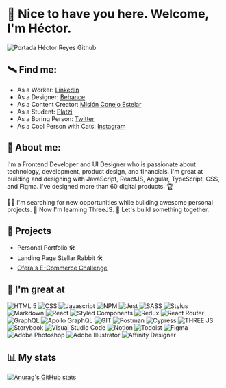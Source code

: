 # 🐇 Nice to have you here. Welcome, I'm Héctor.
![Portada Héctor Reyes Github](https://i.ibb.co/f4NKMjJ/Portada-Github-2x.png)

## 🛰 Find me:
* As a Worker: [LinkedIn](https://www.linkedin.com/in/hectorreyesdev/)
* As a Designer: [Behance](https://www.behance.net/hector-reyes)
* As a Content Creator: [Misión Conejo Estelar](https://www.instagram.com/conejoestelar)
* As a Student: [Platzi](https://platzi.com/@hector___reyes/)
* As a Boring Person: [Twitter](https://twitter.com/hector_reyes_)
* As a Cool Person with Cats: [Instagram](https://www.instagram.com/hector___reyes/)

## 🐇 About me:
I'm a Frontend Developer and UI Designer who is passionate about technology, development, product design, and financials. I'm great at building and designing with JavaScript, ReactJS, Angular, TypeScript, CSS, and Figma. I've designed more than 60 digital products. 🏆

🐱‍💻 I'm searching for new opportunities while building awesome personal projects.
🥽 Now I'm learning ThreeJS.
🧩 Let's build something together.

## 🚀 Projects
* Personal Portfolio 🛠
* Landing Page Stellar Rabbit 🛠
* [Ofera's E-Commerce Challenge](https://hectordevx.github.io/ofera-ecommerce__challenge/)

## 💪 I'm great at
![HTML 5](https://img.shields.io/badge/HTML5-E34F26?style=for-the-badge&logo=html5&logoColor=white)
![CSS](https://img.shields.io/badge/CSS3-1572B6?style=for-the-badge&logo=css3&logoColor=white)
![Javascript](https://img.shields.io/badge/JavaScript-323330?style=for-the-badge&logo=javascript&logoColor=F7DF1E)
![NPM](https://img.shields.io/badge/npm-CB3837?style=for-the-badge&logo=npm&logoColor=white)
![Jest](https://img.shields.io/badge/Jest-C21325?style=for-the-badge&logo=jest&logoColor=white)
![SASS](https://img.shields.io/badge/Sass-CC6699?style=for-the-badge&logo=sass&logoColor=white)
![Stylus](https://img.shields.io/badge/Stylus-333333?style=for-the-badge&logo=stylus&logoColor=white)
![Markdown](https://img.shields.io/badge/Markdown-000000?style=for-the-badge&logo=markdown&logoColor=white)
![React](https://img.shields.io/badge/React-20232A?style=for-the-badge&logo=react&logoColor=61DAFB)
![Styled Components](https://img.shields.io/badge/styled--components-DB7093?style=for-the-badge&logo=styled-components&logoColor=white)
![Redux](https://img.shields.io/badge/Redux-593D88?style=for-the-badge&logo=redux&logoColor=white)
![React Router](https://img.shields.io/badge/React_Router-CA4245?style=for-the-badge&logo=react-router&logoColor=white)
![GraphQL](https://img.shields.io/badge/GraphQl-E10098?style=for-the-badge&logo=graphql&logoColor=white)
![Apollo GraphQL](https://img.shields.io/badge/Apollo%20GraphQL-311C87?&style=for-the-badge&logo=Apollo%20GraphQL&logoColor=white)
![GIT](https://img.shields.io/badge/Git-F05032?style=for-the-badge&logo=git&logoColor=white)
![Postman](https://img.shields.io/badge/Postman-FF6C37?style=for-the-badge&logo=Postman&logoColor=white)
![Cypress](https://img.shields.io/badge/Cypress-17202C?style=for-the-badge&logo=cypress&logoColor=white)
![THREE JS](https://img.shields.io/badge/ThreeJs-black?style=for-the-badge&logo=three.js&logoColor=white)
![Storybook](	https://img.shields.io/badge/storybook-FF4785?style=for-the-badge&logo=storybook&logoColor=white)
![Visual Studio Code](https://img.shields.io/badge/Visual_Studio_Code-0078D4?style=for-the-badge&logo=visual%20studio%20code&logoColor=white)
![Notion](https://img.shields.io/badge/Notion-000000?style=for-the-badge&logo=notion&logoColor=white)
![Todoist](https://img.shields.io/badge/Todoist-E44332?style=for-the-badge&logo=todoist&logoColor=white)
![Figma](https://img.shields.io/badge/Figma-F24E1E?style=for-the-badge&logo=figma&logoColor=white)
![Adobe Photoshop](https://img.shields.io/badge/Adobe-Photoshop-31A8FF?style=for-the-badge&logo=Adobe-Photoshop&labelColor=0a446b&logoWidth=15)
![Adobe Illustrator](https://img.shields.io/badge/Adobe%20Illustrator-FF9A00?style=for-the-badge&logo=adobe%20illustrator&logoColor=white)
![Affinity Designer](https://img.shields.io/badge/affinitydesginer-%231B72BE.svg?style=for-the-badge&logo=affinity-designer&logoColor=white)


## 📊 My stats
[![Anurag's GitHub stats](https://github-readme-stats.vercel.app/api?username=hector-reyes-dev)](https://github.com/hector-reyes-dev/github-readme-stats)
